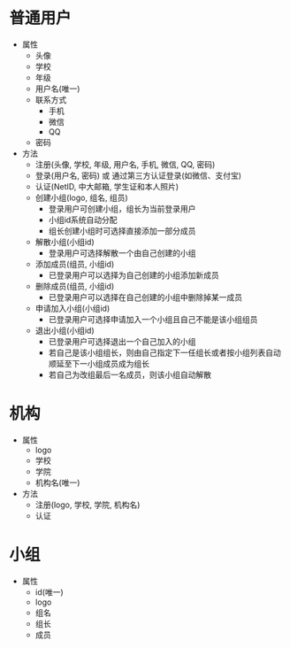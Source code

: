 # 普通用户               
+ 属性
    + 头像
    + 学校
    + 年级
    + 用户名(唯一)
    + 联系方式
        + 手机
        + 微信
        + QQ
    + 密码
+ 方法
    + 注册(头像, 学校, 年级, 用户名, 手机, 微信, QQ, 密码)
    + 登录(用户名, 密码) 或 通过第三方认证登录(如微信、支付宝)
    + 认证(NetID, 中大邮箱, 学生证和本人照片)
    + 创建小组(logo, 组名, 组员)
        + 登录用户可创建小组，组长为当前登录用户
        + 小组id系统自动分配
        + 组长创建小组时可选择直接添加一部分成员
    + 解散小组(小组id)
        + 登录用户可选择解散一个由自己创建的小组
    + 添加成员(组员, 小组id)
        + 已登录用户可以选择为自己创建的小组添加新成员
    + 删除成员(组员, 小组id)
        + 已登录用户可以选择在自己创建的小组中删除掉某一成员
    + 申请加入小组(小组id)
        + 已登录用户可选择申请加入一个小组且自己不能是该小组组员
    + 退出小组(小组id)
        + 已登录用户可选择退出一个自己加入的小组
        + 若自己是该小组组长，则由自己指定下一任组长或者按小组列表自动顺延至下一小组成员成为组长
        + 若自己为改组最后一名成员，则该小组自动解散
# 机构
+ 属性
    + logo
    + 学校
    + 学院
    + 机构名(唯一)
+ 方法
    + 注册(logo, 学校, 学院, 机构名)
    + 认证

# 小组
+ 属性
    + id(唯一)
    + logo
    + 组名
    + 组长
    + 成员